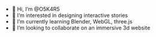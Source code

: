 - 👋 Hi, I’m @O5K4R5
- 👀 I’m interested in designing interactive stories
- 🌱 I’m currently learning Blender, WebGL, three.js
- 💞️ I’m looking to collaborate on an immersive 3d website

<!---
O5K4R5/O5K4R5 is a ✨ special ✨ repository because its `README.md` (this file) appears on your GitHub profile.
You can click the Preview link to take a look at your changes.
--->
